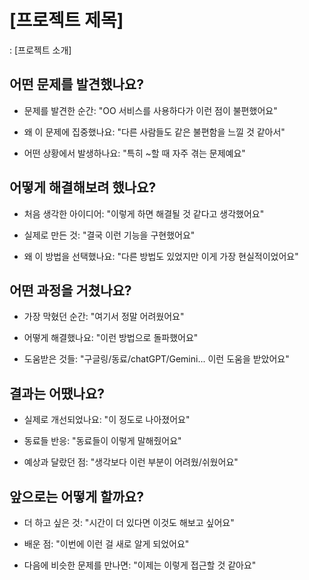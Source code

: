 # [프로젝트 제목]

: [프로젝트 소개]

## 어떤 문제를 발견했나요?

- 문제를 발견한 순간: "OO 서비스를 사용하다가 이런 점이 불편했어요"

- 왜 이 문제에 집중했나요: "다른 사람들도 같은 불편함을 느낄 것 같아서"

- 어떤 상황에서 발생하나요: "특히 ~할 때 자주 겪는 문제예요"

## 어떻게 해결해보려 했나요?

- 처음 생각한 아이디어: "이렇게 하면 해결될 것 같다고 생각했어요"

- 실제로 만든 것: "결국 이런 기능을 구현했어요"

- 왜 이 방법을 선택했나요: "다른 방법도 있었지만 이게 가장 현실적이었어요"

## 어떤 과정을 거쳤나요?

- 가장 막혔던 순간: "여기서 정말 어려웠어요"

- 어떻게 해결했나요: "이런 방법으로 돌파했어요"

- 도움받은 것들: "구글링/동료/chatGPT/Gemini... 이런 도움을 받았어요"

## 결과는 어땠나요?

- 실제로 개선되었나요: "이 정도로 나아졌어요"

- 동료들 반응: "동료들이 이렇게 말해줬어요"

- 예상과 달랐던 점: "생각보다 이런 부분이 어려웠/쉬웠어요"

## 앞으로는 어떻게 할까요?

- 더 하고 싶은 것: "시간이 더 있다면 이것도 해보고 싶어요"

- 배운 점: "이번에 이런 걸 새로 알게 되었어요"

- 다음에 비슷한 문제를 만나면: "이제는 이렇게 접근할 것 같아요"